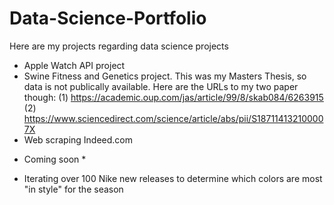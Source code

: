 # Data-Science-Portfolio
Here are my projects regarding data science projects 
- Apple Watch API project
- Swine Fitness and Genetics project. This was my Masters Thesis, so data is not publically available. 
Here are the URLs to my two paper though:
(1) https://academic.oup.com/jas/article/99/8/skab084/6263915 (2) https://www.sciencedirect.com/science/article/abs/pii/S187114132100007X
- Web scraping Indeed.com
 * Coming soon * 
- Iterating over 100 Nike new releases to determine which colors are most "in style" for the season
